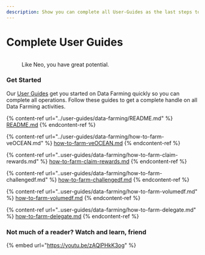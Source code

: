 ```yaml
---
description: Show you can complete all User-Guides as the last steps to master Data Farming!
---
```


# Complete User Guides

<figure><img src="../.gitbook/assets/gif/neo-kinda-martial-arts.gif" alt=""><figcaption><p>Like Neo, you have great potential.</p></figcaption></figure>

### Get Started

Our [User Guides](../user-guides/README.md) get you started on Data Farming quickly so you can complete all operations. Follow these guides to get a complete handle on all Data Farming activities.

{% content-ref url="../user-guides/data-farming/README.md" %}
[README.md](../user-guides/data-farming/README.md)
{% endcontent-ref %}

{% content-ref url="../user-guides/data-farming/how-to-farm-veOCEAN.md" %}
[how-to-farm-veOCEAN.md](../user-guides/data-farming/how-to-farm-veOCEAN.md)
{% endcontent-ref %}

{% content-ref url="..user-guides/data-farming/how-to-farm-claim-rewards.md" %}
[how-to-farm-claim-rewards.md](..user-guides/data-farming/how-to-farm-claim-rewards.md)
{% endcontent-ref %}

{% content-ref url="..user-guides/data-farming/how-to-farm-challengedf.md" %}
[how-to-farm-challengedf.md](..user-guides/data-farming/how-to-farm-challengedf.md)
{% endcontent-ref %}

{% content-ref url="..user-guides/data-farming/how-to-farm-volumedf.md" %}
[how-to-farm-volumedf.md](..user-guides/data-farming/how-to-farm-volumedf.md)
{% endcontent-ref %}

{% content-ref url="..user-guides/data-farming/how-to-farm-delegate.md" %}
[how-to-farm-delegate.md](..user-guides/data-farming/how-to-farm-delegate.md)
{% endcontent-ref %}

### Not much of a reader? Watch and learn, friend

{% embed url="https://youtu.be/zAQlPHkK3og" %}
